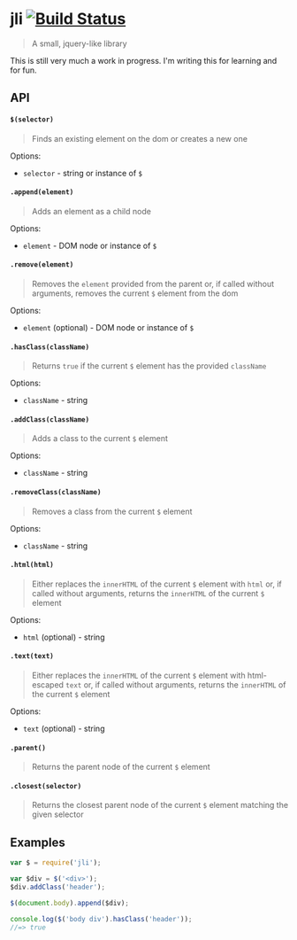 # jli [![Build Status](https://travis-ci.org/akenn/j.svg?branch=master)](https://travis-ci.org/akenn/j)

> A small, jquery-like library

This is still very much a work in progress. I'm writing this for learning and for fun.

## API

#### `$(selector)`

> Finds an existing element on the dom or creates a new one

Options:

- `selector` - string or instance of `$`

#### `.append(element)`

> Adds an element as a child node

Options:

- `element` - DOM node or instance of `$`

#### `.remove(element)`

> Removes the `element` provided from the parent or, if called without arguments, removes the current `$` element from the dom

Options:

- `element` (optional) - DOM node or instance of `$`

#### `.hasClass(className)`

> Returns `true` if the current `$` element has the provided `className`

Options:

- `className` - string

#### `.addClass(className)`

> Adds a class to the current `$` element

Options:

- `className` - string

#### `.removeClass(className)`

> Removes a class from the current `$` element

Options:

- `className` - string

#### `.html(html)`

> Either replaces the `innerHTML` of the current `$` element with `html` or, if called without arguments, returns the `innerHTML` of the current `$` element

Options:

- `html` (optional) - string

#### `.text(text)`

> Either replaces the `innerHTML` of the current `$` element with html-escaped `text` or, if called without arguments, returns the `innerHTML` of the current `$` element

Options:

- `text` (optional) - string

#### `.parent()`

> Returns the parent node of the current `$` element

#### `.closest(selector)`

> Returns the closest parent node of the current `$` element matching the given selector

## Examples

```js
var $ = require('jli');

var $div = $('<div>');
$div.addClass('header');

$(document.body).append($div);

console.log($('body div').hasClass('header'));
//=> true
```
